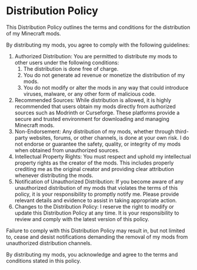 # Distribution Policy
This Distribution Policy outlines the terms and conditions for the distribution of my Minecraft mods.

By distributing my mods, you agree to comply with the following guidelines:

1. Authorized Distribution: You are permitted to distribute my mods to other users under the following conditions:
    1. The distribution is done free of charge.
    2. You do not generate ad revenue or monetize the distribution of my mods.
    3. You do not modify or alter the mods in any way that could introduce viruses, malware, or any other form of malicious code.
2. Recommended Sources: While distribution is allowed, it is highly recommended that users obtain my mods directly from authorized sources such as Modrinth or Curseforge.
   These platforms provide a secure and trusted environment for downloading and managing Minecraft mods.
3. Non-Endorsement: Any distribution of my mods, whether through third-party websites, forums, or other channels, is done at your own risk. I do not endorse or guarantee the safety,
   quality, or integrity of my mods when obtained from unauthorized sources.
4. Intellectual Property Rights: You must respect and uphold my intellectual property rights as the creator of the mods. This includes properly crediting me as the original
   creator and providing clear attribution whenever distributing the mods.
5. Notification of Unauthorized Distribution: If you become aware of any unauthorized distribution of my mods that violates the terms of this policy,
   it is your responsibility to promptly notify me. Please provide relevant details and evidence to assist in taking appropriate action.
6. Changes to the Distribution Policy: I reserve the right to modify or update this Distribution Policy at any time.
   It is your responsibility to review and comply with the latest version of this policy.

Failure to comply with this Distribution Policy may result in, but not limited to, cease and desist notifications demanding the removal of my mods from
unauthorized distribution channels.

By distributing my mods, you acknowledge and agree to the terms and conditions stated in this policy.
